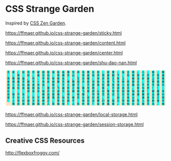 # CSS Strange Garden
Inspired by [CSS Zen Garden](http://www.csszengarden.com/).

https://ffmaer.github.io/css-strange-garden/sticky.html

https://ffmaer.github.io/css-strange-garden/content.html

https://ffmaer.github.io/css-strange-garden/center.html

https://ffmaer.github.io/css-strange-garden/shu-dao-nan.html

![](https://github.com/ffmaer/css-strange-garden/raw/gh-pages/images/shu-dao-nan.png)

https://ffmaer.github.io/css-strange-garden/local-storage.html

https://ffmaer.github.io/css-strange-garden/session-storage.html

## Creative CSS Resources
http://flexboxfroggy.com/
